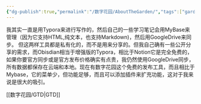```yaml
---
{"dg-publish":true,"permalink":"/数字花园/AboutTheGarden/","tags":["gardenEntry"],"noteIcon":"","created":"","updated":""}
---
```



我其实一直是用Typora来进行写作的，然后自己的一些学习笔记会用MyBase来管理（因为它支持HTML,纯文本，也支持Markdown)，然后用GoogleDrive来同步。
但这两样工具都是私有化的，而不是用来分享的。但我自己确有一些公开分享的需求，而Obisdian相当于增强版的Typora，相比于Notion它是完全免费的，如果你要官方同步或是官方发布价格确实有点贵，我仍然使用GoogleDrive同步，所有数据都保存在云端和本地。现在有数字花园这个免费的发布工具，而且相比于Mybase，它的菜单少，但功能足够，而且可以添加插件来扩充功能，这对于我来说是很大的吸引。

[[数字花园/GTD\|GTD]]











